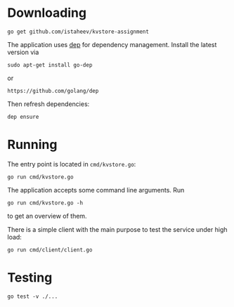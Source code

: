 # Downloading

    go get github.com/istaheev/kvstore-assignment

The application uses [dep](https://github.com/golang/dep) for dependency
management. Install the latest version via

    sudo apt-get install go-dep

or

    https://github.com/golang/dep

Then refresh dependencies:

    dep ensure

# Running

The entry point is located in `cmd/kvstore.go`:

    go run cmd/kvstore.go

The application accepts some command line arguments. Run

    go run cmd/kvstore.go -h

to get an overview of them.

There is a simple client with the main purpose to test the service under high
load:

    go run cmd/client/client.go

# Testing

    go test -v ./...


